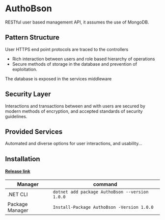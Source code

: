 # AuthoBson
RESTful user based management API, it assumes the use of MongoDB.
## Pattern Structure
User HTTPS end point protocols are traced to the controllers
- Rich interaction between users and role based hierarchy of operations
- Secure methods of storage in the database and prevention of exploitation.

The database is exposed in the services middleware 

## Security Layer
Interactions and transactions between and with users are secured by modern methods of encryption, and accepted standards of security guidelines.

## Provided Services
Automated and diverse options for user interactions, and usability...

## Installation

#### [Release link](https://github.com/Pomid0rchik/AuthoBson/archive/refs/tags/v1.0-beta.zip)

|     Manager     |                       command                        |
|-----------------|------------------------------------------------------|
|    .NET CLI     | ``` dotnet add package AuthoBson --version 1.0.0 ``` |
| Package Manager |   ``` Install-Package AuthoBson -Version 1.0.0 ```   |
